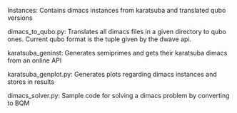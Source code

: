 Instances: Contains dimacs instances from karatsuba and translated qubo versions

dimacs_to_qubo.py: Translates all dimacs files in a given directory to qubo ones. Current qubo format is the tuple given by the dwave api. 

karatsuba_geninst: Generates semiprimes and gets their karatsuba dimacs from an online API

karatsuba_genplot.py: Generates plots regarding dimacs instances and stores in results

dimacs_solver.py: Sample code for solving a dimacs problem by converting to BQM
